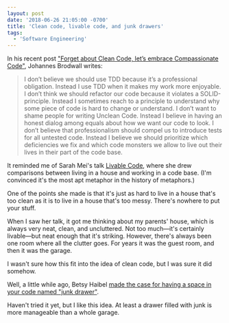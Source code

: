 ```yaml
---
layout: post
date: '2018-06-26 21:05:00 -0700'
title: 'Clean code, livable code, and junk drawers'
tags:
  - 'Software Engineering'
---
```

In his recent post ["Forget about Clean Code, let’s embrace Compassionate Code"](http://johannesbrodwall.com/2018/06/24/forget-about-clean-code-lets-embrace-compassionate-code/), Johannes Brodwall writes:

> I don’t believe we should use TDD because it’s a professional obligation. Instead I use TDD when it makes my work more enjoyable. I don’t think we should refactor our code because it violates a SOLID-principle. Instead I sometimes reach to a principle to understand why some piece of code is hard to change or understand. I don’t want to shame people for writing Unclean Code. Instead I believe in having an honest dialog among equals about how we want our code to look. I don’t believe that professionalism should compel us to introduce tests for all untested code. Instead I believe we should prioritize which deficiencies we fix and which code monsters we allow to live out their lives in their part of the code base.

It reminded me of Sarah Mei's talk [Livable Code](https://www.youtube.com/watch?v=lI77oMKr5EY), where she drew comparisons between living in a house and working in a code base. (I'm convinced it's the most apt metaphor in the history of metaphors.)

One of the points she made is that it's just as hard to live in a house that's too clean as it is to live in a house that's too messy. There's nowhere to put your stuff.

When I saw her talk, it got me thinking about my parents' house, which is always very neat, clean, and uncluttered. Not too much&mdash;it's certainly livable&mdash;but neat enough that it's striking. However, there's always been one room where all the clutter goes. For years it was the guest room, and then it was the garage.

I wasn't sure how this fit into the idea of clean code, but I was sure it did somehow.

Well, a little while ago, Betsy Haibel [made the case for having a space in your code named "junk drawer"](https://twitter.com/betsythemuffin/status/1003313844108824584).

Haven't tried it yet, but I like this idea. At least a drawer filled with junk is more manageable than a whole garage.
